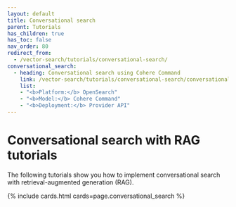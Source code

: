 ```yaml
---
layout: default
title: Conversational search
parent: Tutorials
has_children: true
has_toc: false
nav_order: 80
redirect_from:
  - /vector-search/tutorials/conversational-search/
conversational_search:
  - heading: Conversational search using Cohere Command
    link: /vector-search/tutorials/conversational-search/conversational-search-cohere/ 
    list:
    - "<b>Platform:</b> OpenSearch"
    - "<b>Model:</b> Cohere Command"  
    - "<b>Deployment:</b> Provider API" 
---
```


# Conversational search with RAG tutorials

The following tutorials show you how to implement conversational search with retrieval-augmented generation (RAG).

{% include cards.html cards=page.conversational_search %}